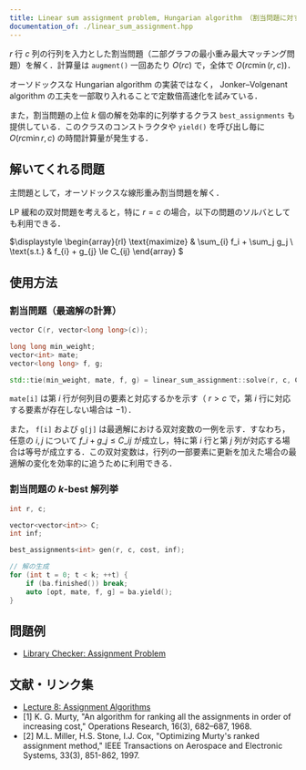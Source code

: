 ```yaml
---
title: Linear sum assignment problem, Hungarian algorithm （割当問題に対するハンガリアン法）
documentation_of: ./linear_sum_assignment.hpp
---
```


$r$ 行 $c$ 列の行列を入力とした割当問題（二部グラフの最小重み最大マッチング問題）を解く．計算量は `augment()` 一回あたり $O(rc)$ で，全体で $O(rc \min(r, c))$．

オーソドックスな Hungarian algorithm の実装ではなく， Jonker–Volgenant algorithm の工夫を一部取り入れることで定数倍高速化を試みている．

また，割当問題の上位 $k$ 個の解を効率的に列挙するクラス `best_assignments` も提供している．このクラスのコンストラクタや `yield()` を呼び出し毎に $O(rc \min{r, c})$ の時間計算量が発生する．

## 解いてくれる問題

主問題として，オーソドックスな線形重み割当問題を解く．

LP 緩和の双対問題を考えると，特に $r = c$ の場合，以下の問題のソルバとしても利用できる．

$\displaystyle
\begin{array}{rl}
\text{maximize} & \sum\_{i} f\_i + \sum\_j g\_j \\
\text{s.t.} & f\_{i} + g\_{j} \le C\_{ij}
\end{array}
$

## 使用方法

### 割当問題（最適解の計算）

```cpp
vector C(r, vector<long long>(c));

long long min_weight;
vector<int> mate;
vector<long long> f, g;

std::tie(min_weight, mate, f, g) = linear_sum_assignment::solve(r, c, C);
```

`mate[i]` は第 $i$ 行が何列目の要素と対応するかを示す（ $r > c$ で，第 $i$ 行に対応する要素が存在しない場合は $-1$）．

また， `f[i]` および `g[j]` は最適解における双対変数の一例を示す．すなわち，任意の $i, j$ について $f\_i + g\_j \le C\_{ij}$ が成立し，特に第 $i$ 行と第 $j$ 列が対応する場合は等号が成立する．この双対変数は，行列の一部要素に更新を加えた場合の最適解の変化を効率的に追うために利用できる．

### 割当問題の $k$-best 解列挙

```cpp
int r, c;

vector<vector<int>> C;
int inf;

best_assignments<int> gen(r, c, cost, inf);

// 解の生成
for (int t = 0; t < k; ++t) {
    if (ba.finished()) break;
    auto [opt, mate, f, g] = ba.yield();
}
```

## 問題例

- [Library Checker: Assignment Problem](https://judge.yosupo.jp/problem/assignment)

## 文献・リンク集

- [Lecture 8: Assignment Algorithms](https://cyberlab.engr.uconn.edu/wp-content/uploads/sites/2576/2018/09/Lecture_8.pdf)
- [1] K. G. Murty, "An algorithm for ranking all the assignments in order of increasing cost," Operations Research, 16(3), 682–687, 1968.
- [2] M.L. Miller, H.S. Stone, I.J. Cox, "Optimizing Murty's ranked assignment method," IEEE Transactions on Aerospace and Electronic Systems, 33(3), 851-862, 1997.
